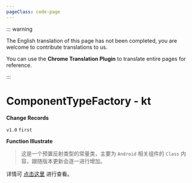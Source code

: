```yaml
---
pageClass: code-page
---
```


::: warning

The English translation of this page has not been completed, you are welcome to contribute translations to us.

You can use the **Chrome Translation Plugin** to translate entire pages for reference.

:::

# ComponentTypeFactory <span class="symbol">- kt</span>

**Change Records**

`v1.0` `first`

**Function Illustrate**

> 这是一个预置反射类型的常量类，主要为 `Android` 相关组件的 `Class` 内容，跟随版本更新会逐一进行增加。

详情可 [点击这里](https://github.com/fankes/YukiHookAPI/blob/master/yukihookapi/src/main/java/com/highcapable/yukihookapi/hook/type/android/ComponentTypeFactory.kt) 进行查看。